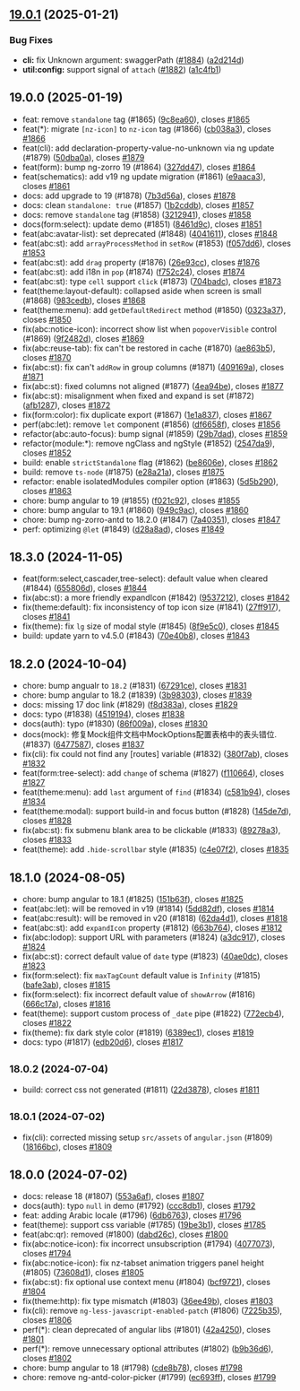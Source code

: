 ## [19.0.1](https://github.com/ng-alain/delon/compare/19.0.0...19.0.1) (2025-01-21)


### Bug Fixes

* **cli:** fix Unknown argument: swaggerPath ([#1884](https://github.com/ng-alain/delon/issues/1884)) ([a2d214d](https://github.com/ng-alain/delon/commit/a2d214dea3ecdb04265cbc78b92d5e1e6def2279))
* **util:config:** support signal of `attach` ([#1882](https://github.com/ng-alain/delon/issues/1882)) ([a1c4fb1](https://github.com/ng-alain/delon/commit/a1c4fb113455bc1468e3ab0f600625d7b1cc1547))



## 19.0.0 (2025-01-19)

* feat: remove `standalone` tag (#1865) ([9c8ea60](https://github.com/ng-alain/delon/commit/9c8ea60)), closes [#1865](https://github.com/ng-alain/delon/issues/1865)
* feat(*): migrate `[nz-icon]` to `nz-icon` tag (#1866) ([cb038a3](https://github.com/ng-alain/delon/commit/cb038a3)), closes [#1866](https://github.com/ng-alain/delon/issues/1866)
* feat(cli): add declaration-property-value-no-unknown via ng update (#1879) ([50dba0a](https://github.com/ng-alain/delon/commit/50dba0a)), closes [#1879](https://github.com/ng-alain/delon/issues/1879)
* feat(form): bump ng-zorro 19 (#1864) ([327dd47](https://github.com/ng-alain/delon/commit/327dd47)), closes [#1864](https://github.com/ng-alain/delon/issues/1864)
* feat(schematics): add v19 ng update migration (#1861) ([e9aaca3](https://github.com/ng-alain/delon/commit/e9aaca3)), closes [#1861](https://github.com/ng-alain/delon/issues/1861)
* docs: add upgrade to 19 (#1878) ([7b3d56a](https://github.com/ng-alain/delon/commit/7b3d56a)), closes [#1878](https://github.com/ng-alain/delon/issues/1878)
* docs: clean `standalone: true` (#1857) ([1b2cddb](https://github.com/ng-alain/delon/commit/1b2cddb)), closes [#1857](https://github.com/ng-alain/delon/issues/1857)
* docs: remove `standalone` tag (#1858) ([3212941](https://github.com/ng-alain/delon/commit/3212941)), closes [#1858](https://github.com/ng-alain/delon/issues/1858)
* docs(form:select): update demo (#1851) ([8461d9c](https://github.com/ng-alain/delon/commit/8461d9c)), closes [#1851](https://github.com/ng-alain/delon/issues/1851)
* feat(abc:avatar-list): set deprecated (#1848) ([4041611](https://github.com/ng-alain/delon/commit/4041611)), closes [#1848](https://github.com/ng-alain/delon/issues/1848)
* feat(abc:st): add `arrayProcessMethod` in `setRow` (#1853) ([f057dd6](https://github.com/ng-alain/delon/commit/f057dd6)), closes [#1853](https://github.com/ng-alain/delon/issues/1853)
* feat(abc:st): add `drag` property (#1876) ([26e93cc](https://github.com/ng-alain/delon/commit/26e93cc)), closes [#1876](https://github.com/ng-alain/delon/issues/1876)
* feat(abc:st): add i18n in `pop` (#1874) ([f752c24](https://github.com/ng-alain/delon/commit/f752c24)), closes [#1874](https://github.com/ng-alain/delon/issues/1874)
* feat(abc:st): type `cell` support `click` (#1873) ([704badc](https://github.com/ng-alain/delon/commit/704badc)), closes [#1873](https://github.com/ng-alain/delon/issues/1873)
* feat(theme:layout-default): collapsed aside when screen is small (#1868) ([983cedb](https://github.com/ng-alain/delon/commit/983cedb)), closes [#1868](https://github.com/ng-alain/delon/issues/1868)
* feat(theme:menu): add `getDefaultRedirect` method (#1850) ([0323a37](https://github.com/ng-alain/delon/commit/0323a37)), closes [#1850](https://github.com/ng-alain/delon/issues/1850)
* fix(abc:notice-icon): incorrect show list when `popoverVisible` control (#1869) ([9f2482d](https://github.com/ng-alain/delon/commit/9f2482d)), closes [#1869](https://github.com/ng-alain/delon/issues/1869)
* fix(abc:reuse-tab): fix can't be restored in cache (#1870) ([ae863b5](https://github.com/ng-alain/delon/commit/ae863b5)), closes [#1870](https://github.com/ng-alain/delon/issues/1870)
* fix(abc:st): fix can't `addRow` in group columns (#1871) ([409169a](https://github.com/ng-alain/delon/commit/409169a)), closes [#1871](https://github.com/ng-alain/delon/issues/1871)
* fix(abc:st): fixed columns not aligned (#1877) ([4ea94be](https://github.com/ng-alain/delon/commit/4ea94be)), closes [#1877](https://github.com/ng-alain/delon/issues/1877)
* fix(abc:st): misalignment when fixed and expand is set (#1872) ([afb1287](https://github.com/ng-alain/delon/commit/afb1287)), closes [#1872](https://github.com/ng-alain/delon/issues/1872)
* fix(form:color): fix duplicate export (#1867) ([1e1a837](https://github.com/ng-alain/delon/commit/1e1a837)), closes [#1867](https://github.com/ng-alain/delon/issues/1867)
* perf(abc:let): remove `let` component (#1856) ([df6658f](https://github.com/ng-alain/delon/commit/df6658f)), closes [#1856](https://github.com/ng-alain/delon/issues/1856)
* refactor(abc:auto-focus): bump signal (#1859) ([29b7dad](https://github.com/ng-alain/delon/commit/29b7dad)), closes [#1859](https://github.com/ng-alain/delon/issues/1859)
* refactor(module:*): remove ngClass and ngStyle (#1852) ([2547da9](https://github.com/ng-alain/delon/commit/2547da9)), closes [#1852](https://github.com/ng-alain/delon/issues/1852)
* build: enable `strictStandalone` flag (#1862) ([be8606e](https://github.com/ng-alain/delon/commit/be8606e)), closes [#1862](https://github.com/ng-alain/delon/issues/1862)
* build: remove `ts-node` (#1875) ([e28a21a](https://github.com/ng-alain/delon/commit/e28a21a)), closes [#1875](https://github.com/ng-alain/delon/issues/1875)
* refactor: enable isolatedModules compiler option (#1863) ([5d5b290](https://github.com/ng-alain/delon/commit/5d5b290)), closes [#1863](https://github.com/ng-alain/delon/issues/1863)
* chore: bump angular to 19 (#1855) ([f021c92](https://github.com/ng-alain/delon/commit/f021c92)), closes [#1855](https://github.com/ng-alain/delon/issues/1855)
* chore: bump angular to 19.1 (#1860) ([949c9ac](https://github.com/ng-alain/delon/commit/949c9ac)), closes [#1860](https://github.com/ng-alain/delon/issues/1860)
* chore: bump ng-zorro-antd to 18.2.0 (#1847) ([7a40351](https://github.com/ng-alain/delon/commit/7a40351)), closes [#1847](https://github.com/ng-alain/delon/issues/1847)
* perf: optimizing `@let` (#1849) ([d28a8ad](https://github.com/ng-alain/delon/commit/d28a8ad)), closes [#1849](https://github.com/ng-alain/delon/issues/1849)



## 18.3.0 (2024-11-05)

* feat(form:select,cascader,tree-select): default value when cleared (#1844) ([655806d](https://github.com/ng-alain/delon/commit/655806d)), closes [#1844](https://github.com/ng-alain/delon/issues/1844)
* fix(abc:st): a more friendly expandIcon (#1842) ([9537212](https://github.com/ng-alain/delon/commit/9537212)), closes [#1842](https://github.com/ng-alain/delon/issues/1842)
* fix(theme:default): fix inconsistency of top icon size (#1841) ([27ff917](https://github.com/ng-alain/delon/commit/27ff917)), closes [#1841](https://github.com/ng-alain/delon/issues/1841)
* fix(theme): fix `lg` size of modal style (#1845) ([8f9e5c0](https://github.com/ng-alain/delon/commit/8f9e5c0)), closes [#1845](https://github.com/ng-alain/delon/issues/1845)
* build: update yarn to v4.5.0 (#1843) ([70e40b8](https://github.com/ng-alain/delon/commit/70e40b8)), closes [#1843](https://github.com/ng-alain/delon/issues/1843)



## 18.2.0 (2024-10-04)

* chore: bump angualr to `18.2` (#1831) ([67291ce](https://github.com/ng-alain/delon/commit/67291ce)), closes [#1831](https://github.com/ng-alain/delon/issues/1831)
* chore: bump angular to 18.2 (#1839) ([3b98303](https://github.com/ng-alain/delon/commit/3b98303)), closes [#1839](https://github.com/ng-alain/delon/issues/1839)
* docs: missing 17 doc link (#1829) ([f8d383a](https://github.com/ng-alain/delon/commit/f8d383a)), closes [#1829](https://github.com/ng-alain/delon/issues/1829)
* docs: typo (#1838) ([4519194](https://github.com/ng-alain/delon/commit/4519194)), closes [#1838](https://github.com/ng-alain/delon/issues/1838)
* docs(auth): typo (#1830) ([86f009a](https://github.com/ng-alain/delon/commit/86f009a)), closes [#1830](https://github.com/ng-alain/delon/issues/1830)
* docs(mock): 修复Mock组件文档中MockOptions配置表格中的表头错位. (#1837) ([6477587](https://github.com/ng-alain/delon/commit/6477587)), closes [#1837](https://github.com/ng-alain/delon/issues/1837)
* fix(cli): fix could not find any [routes] variable (#1832) ([380f7ab](https://github.com/ng-alain/delon/commit/380f7ab)), closes [#1832](https://github.com/ng-alain/delon/issues/1832)
* feat(form:tree-select): add `change` of schema (#1827) ([f110664](https://github.com/ng-alain/delon/commit/f110664)), closes [#1827](https://github.com/ng-alain/delon/issues/1827)
* feat(theme:menu): add `last` argument of `find` (#1834) ([c581b94](https://github.com/ng-alain/delon/commit/c581b94)), closes [#1834](https://github.com/ng-alain/delon/issues/1834)
* feat(theme:modal): support build-in and focus button (#1828) ([145de7d](https://github.com/ng-alain/delon/commit/145de7d)), closes [#1828](https://github.com/ng-alain/delon/issues/1828)
* fix(abc:st): fix submenu blank area to be clickable (#1833) ([89278a3](https://github.com/ng-alain/delon/commit/89278a3)), closes [#1833](https://github.com/ng-alain/delon/issues/1833)
* feat(theme): add `.hide-scrollbar` style (#1835) ([c4e07f2](https://github.com/ng-alain/delon/commit/c4e07f2)), closes [#1835](https://github.com/ng-alain/delon/issues/1835)



## 18.1.0 (2024-08-05)

* chore: bump angular to 18.1 (#1825) ([151b63f](https://github.com/ng-alain/delon/commit/151b63f)), closes [#1825](https://github.com/ng-alain/delon/issues/1825)
* feat(abc:let): will be removed in v19 (#1814) ([5dd82df](https://github.com/ng-alain/delon/commit/5dd82df)), closes [#1814](https://github.com/ng-alain/delon/issues/1814)
* feat(abc:result): will be removed in v20 (#1818) ([62da4d1](https://github.com/ng-alain/delon/commit/62da4d1)), closes [#1818](https://github.com/ng-alain/delon/issues/1818)
* feat(abc:st): add `expandIcon` property (#1812) ([663b764](https://github.com/ng-alain/delon/commit/663b764)), closes [#1812](https://github.com/ng-alain/delon/issues/1812)
* fix(abc:lodop): support URL with parameters (#1824) ([a3dc917](https://github.com/ng-alain/delon/commit/a3dc917)), closes [#1824](https://github.com/ng-alain/delon/issues/1824)
* fix(abc:st): correct default value of `date` type (#1823) ([40ae0dc](https://github.com/ng-alain/delon/commit/40ae0dc)), closes [#1823](https://github.com/ng-alain/delon/issues/1823)
* fix(form:select): fix `maxTagCount` default value is `Infinity` (#1815) ([bafe3ab](https://github.com/ng-alain/delon/commit/bafe3ab)), closes [#1815](https://github.com/ng-alain/delon/issues/1815)
* fix(form:select): fix incorrect default value of `showArrow` (#1816) ([666c17a](https://github.com/ng-alain/delon/commit/666c17a)), closes [#1816](https://github.com/ng-alain/delon/issues/1816)
* feat(theme): support custom process of `_date` pipe (#1822) ([772ecb4](https://github.com/ng-alain/delon/commit/772ecb4)), closes [#1822](https://github.com/ng-alain/delon/issues/1822)
* fix(theme): fix dark style color (#1819) ([6389ec1](https://github.com/ng-alain/delon/commit/6389ec1)), closes [#1819](https://github.com/ng-alain/delon/issues/1819)
* docs: typo (#1817) ([edb20d6](https://github.com/ng-alain/delon/commit/edb20d6)), closes [#1817](https://github.com/ng-alain/delon/issues/1817)



## <small>18.0.2 (2024-07-04)</small>

* build: correct css not generated (#1811) ([22d3878](https://github.com/ng-alain/delon/commit/22d3878)), closes [#1811](https://github.com/ng-alain/delon/issues/1811)



## <small>18.0.1 (2024-07-02)</small>

* fix(cli): corrected missing setup `src/assets` of `angular.json` (#1809) ([18166bc](https://github.com/ng-alain/delon/commit/18166bc)), closes [#1809](https://github.com/ng-alain/delon/issues/1809)



## 18.0.0 (2024-07-02)

* docs: release 18 (#1807) ([553a6af](https://github.com/ng-alain/delon/commit/553a6af)), closes [#1807](https://github.com/ng-alain/delon/issues/1807)
* docs(auth): typo `null` in demo (#1792) ([ccc8db1](https://github.com/ng-alain/delon/commit/ccc8db1)), closes [#1792](https://github.com/ng-alain/delon/issues/1792)
* feat: adding Arabic locale (#1796) ([6db6763](https://github.com/ng-alain/delon/commit/6db6763)), closes [#1796](https://github.com/ng-alain/delon/issues/1796)
* feat(theme): support css variable (#1785) ([19be3b1](https://github.com/ng-alain/delon/commit/19be3b1)), closes [#1785](https://github.com/ng-alain/delon/issues/1785)
* feat(abc:qr): removed (#1800) ([dabd26c](https://github.com/ng-alain/delon/commit/dabd26c)), closes [#1800](https://github.com/ng-alain/delon/issues/1800)
* fix(abc:notice-icon): fix incorrect unsubscription (#1794) ([4077073](https://github.com/ng-alain/delon/commit/4077073)), closes [#1794](https://github.com/ng-alain/delon/issues/1794)
* fix(abc:notice-icon): fix nz-tabset animation triggers panel height (#1805) ([73608d1](https://github.com/ng-alain/delon/commit/73608d1)), closes [#1805](https://github.com/ng-alain/delon/issues/1805)
* fix(abc:st): fix optional use context menu (#1804) ([bcf9721](https://github.com/ng-alain/delon/commit/bcf9721)), closes [#1804](https://github.com/ng-alain/delon/issues/1804)
* fix(theme:http): fix type mismatch (#1803) ([36ee49b](https://github.com/ng-alain/delon/commit/36ee49b)), closes [#1803](https://github.com/ng-alain/delon/issues/1803)
* fix(cli): remove `ng-less-javascript-enabled-patch` (#1806) ([7225b35](https://github.com/ng-alain/delon/commit/7225b35)), closes [#1806](https://github.com/ng-alain/delon/issues/1806)
* perf(*): clean deprecated of angular libs (#1801) ([42a4250](https://github.com/ng-alain/delon/commit/42a4250)), closes [#1801](https://github.com/ng-alain/delon/issues/1801)
* perf(*): remove unnecessary optional attributes (#1802) ([b9b36d6](https://github.com/ng-alain/delon/commit/b9b36d6)), closes [#1802](https://github.com/ng-alain/delon/issues/1802)
* chore: bump angular to 18 (#1798) ([cde8b78](https://github.com/ng-alain/delon/commit/cde8b78)), closes [#1798](https://github.com/ng-alain/delon/issues/1798)
* chore: remove ng-antd-color-picker (#1799) ([ec693ff](https://github.com/ng-alain/delon/commit/ec693ff)), closes [#1799](https://github.com/ng-alain/delon/issues/1799)

